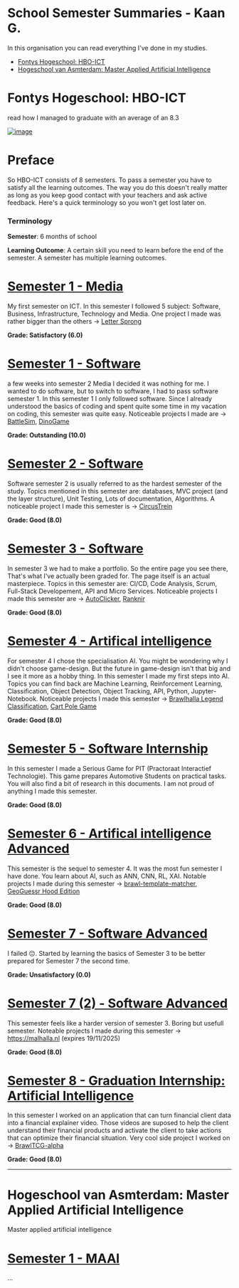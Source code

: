 # School Semester Summaries - Kaan G.
In this organisation you can read everything I've done in my studies.
- [Fontys Hogeschool: HBO-ICT](#fontys-hogeschool-hbo-ict)
- [Hogeschool van Asmterdam: Master Applied Artificial Intelligence](#hogeschool-van-asmterdam-master-applied-artificial-intelligence)

# Fontys Hogeschool: HBO-ICT
read how I managed to graduate with an average of an 8.3

[![image](https://github.com/School-Semester-Summaries/.github/assets/74303221/23f504e4-5084-49bc-91a6-7a467df7cb79)](https://www.fontys.nl/Studeren/Opleidingen/HBO-ICT.htm?gad_source=1&gclid=CjwKCAiA29auBhBxEiwAnKcSqki4saoduiyfUj2EHe55DqNtpTq-DetbwwkLpvwcyZEauMI4V8R21BoCfmwQAvD_BwE)

# Preface
So HBO-ICT consists of 8 semesters. To pass a semester you have to satisfy all the learning outcomes. The way you do this doesn't really matter as long as you keep good contact with your teachers and ask active feedback. Here's a quick terminology so you won't get lost later on.

### Terminology

**Semester**: 6 months of school

**Learning Outcome**: A certain skill you need to learn before the end of the semester. A semester has multiple learning outcomes.



# [Semester 1 - Media](https://github.com/School-Semester-Summaries/media-semester-1)
My first semester on ICT. In this semester I followed 5 subject: Software, Business, Infrastructure, Technology and Media. One project I made was rather bigger than the others -> [Letter Sprong](https://github.com/School-Semester-Summaries/media-semester-1/tree/master/Media)

**Grade: Satisfactory (6.0)**

# [Semester 1 - Software](https://github.com/School-Semester-Summaries/software-semester-1)
a few weeks into semester 2 Media I decided it was nothing for me. I wanted to do software, but to switch to software, I had to pass software semester 1. In this semester 1 I only followed software. Since I already understood the basics of coding and spent quite some time in my vacation on coding, this semester was quite easy. Noticeable projects I made are -> [BattleSim](https://github.com/CrossyChainsaw2/BattleSim), [DinoGame](https://github.com/CrossyChainsaw2/DinoGame)

**Grade: Outstanding (10.0)**

# [Semester 2 - Software](https://github.com/School-Semester-Summaries/software-semester-2)
Software semester 2 is usually referred to as the hardest semester of the study. Topics mentioned in this semester are: databases, MVC project (and the layer structure), Unit Testing, Lots of documentation, Algorithms. A noticeable project I made this semester is -> [CircusTrein](https://github.com/School-Semester-Summaries/software-semester-2/tree/main/semester-2-repository/CircusTrein) 

**Grade: Good (8.0)**

# [Semester 3 - Software](https://github.com/School-Semester-Summaries/software-semester-3)
In semester 3 we had to make a portfolio. So the entire page you see there, That's what I've actually been graded for. The page itself is an actual masterpiece. Topics in this semester are: CI/CD, Code Analysis, Scrum, Full-Stack Developement, API and Micro Services. Noticeable projects I made this semester are -> [AutoClicker](https://github.com/CrossyChainsaw/AutoClicker), [Ranknir](https://github.com/Skyward-Brawlhalla/Ranknir)

**Grade: Good (8.0)**

# [Semester 4 - Artifical intelligence](https://github.com/School-Semester-Summaries/AI-semester-4)
For semester 4 I chose the specialisation AI. You might be wondering why I didn't choose game-design. But the future in game-design isn't that big and I see it more as a hobby thing. In this semester I made my first steps into AI. Topics you can find back are Machine Learning, Reinforcement Learning, Classification, Object Detection, Object Tracking, API, Python, Jupyter-Notebook. Noticeable projects I made this semester -> [Brawlhalla Legend Classification](https://github.com/CrossyChainsaw/Brawlhalla-Legend-Classification), [Cart Pole Game](https://github.com/School-Semester-Summaries/AI-semester-4/tree/main/Open%20Program)

**Grade: Good (8.0)**

# [Semester 5 - Software Internship](https://github.com/School-Semester-Summaries/software-internship-semester-5)
In this semester I made a Serious Game for PIT (Practoraat Interactief Technologie). This game prepares Automotive Students on practical tasks. You will also find a bit of research in this documents. I am not proud of anything I made this semester.

**Grade: Good (8.0)**

# [Semester 6 - Artifical intelligence Advanced](https://github.com/School-Semester-Summaries/AI-semester-6)
This semester is the sequel to semester 4. It was the most fun semester I have done. You learn about AI, such as ANN, CNN, RL, XAI. Notable projects I made during this semester -> [brawl-template-matcher](https://github.com/CrossyChainsaw/brawl-template-matcher), [GeoGuessr Hood Edition](https://eindhovendatastories.streamlit.app/Geoguessr_Kaan_Gogcay_(Forked))

**Grade: Good (8.0)**

# [Semester 7 - Software Advanced](https://github.com/School-Semester-Summaries/software-semester-7/tree/main)
I failed 😔. Started by learning the basics of Semester 3 to be better prepared for Semester 7 the second time.

**Grade: Unsatisfactory (0.0)**

# [Semester 7 (2) - Software Advanced](https://github.com/School-Semester-Summaries/software-semester-7-v2)
This semester feels like a harder version of semester 3. Boring but usefull semester. Noteable projects I made during this semester -> https://malhalla.nl (expires 19/11/2025)

**Grade: Good (8.0)**

# [Semester 8 - Graduation Internship: Artificial Intelligence](https://github.com/School-Semester-Summaries/graduation-internship-semester-8)
In this semester I worked on an application that can turn financial client data into a financial explainer video. Those videos are suposed to help the client understand their financial products and activate the client to take actions that can optimize their financial situation. Very cool side project I worked on -> [BrawlTCG-alpha](https://github.com/CrossyChainsaw/BrawlTCG-alpha)

**Grade: Good (8.0)**



---
# Hogeschool van Asmterdam: Master Applied Artificial Intelligence 
Master applied artificial intelligence
# [Semester 1 - MAAI](https://github.com/School-Semester-Summaries/MAAI-S1)
...

